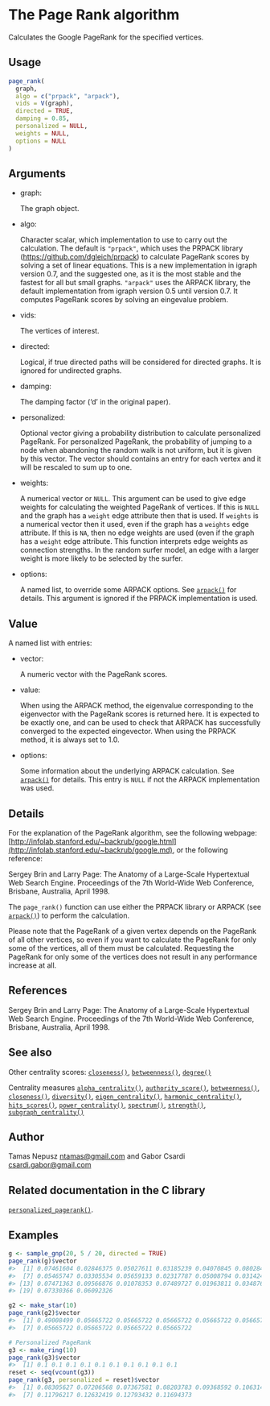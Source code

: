 # The Page Rank algorithm

Calculates the Google PageRank for the specified vertices.

## Usage

``` r
page_rank(
  graph,
  algo = c("prpack", "arpack"),
  vids = V(graph),
  directed = TRUE,
  damping = 0.85,
  personalized = NULL,
  weights = NULL,
  options = NULL
)
```

## Arguments

- graph:

  The graph object.

- algo:

  Character scalar, which implementation to use to carry out the
  calculation. The default is `"prpack"`, which uses the PRPACK library
  (<https://github.com/dgleich/prpack>) to calculate PageRank scores by
  solving a set of linear equations. This is a new implementation in
  igraph version 0.7, and the suggested one, as it is the most stable
  and the fastest for all but small graphs. `"arpack"` uses the ARPACK
  library, the default implementation from igraph version 0.5 until
  version 0.7. It computes PageRank scores by solving an eingevalue
  problem.

- vids:

  The vertices of interest.

- directed:

  Logical, if true directed paths will be considered for directed
  graphs. It is ignored for undirected graphs.

- damping:

  The damping factor (‘d’ in the original paper).

- personalized:

  Optional vector giving a probability distribution to calculate
  personalized PageRank. For personalized PageRank, the probability of
  jumping to a node when abandoning the random walk is not uniform, but
  it is given by this vector. The vector should contains an entry for
  each vertex and it will be rescaled to sum up to one.

- weights:

  A numerical vector or `NULL`. This argument can be used to give edge
  weights for calculating the weighted PageRank of vertices. If this is
  `NULL` and the graph has a `weight` edge attribute then that is used.
  If `weights` is a numerical vector then it used, even if the graph has
  a `weights` edge attribute. If this is `NA`, then no edge weights are
  used (even if the graph has a `weight` edge attribute. This function
  interprets edge weights as connection strengths. In the random surfer
  model, an edge with a larger weight is more likely to be selected by
  the surfer.

- options:

  A named list, to override some ARPACK options. See
  [`arpack()`](https://r.igraph.org/reference/arpack.md) for details.
  This argument is ignored if the PRPACK implementation is used.

## Value

A named list with entries:

- vector:

  A numeric vector with the PageRank scores.

- value:

  When using the ARPACK method, the eigenvalue corresponding to the
  eigenvector with the PageRank scores is returned here. It is expected
  to be exactly one, and can be used to check that ARPACK has
  successfully converged to the expected eingevector. When using the
  PRPACK method, it is always set to 1.0.

- options:

  Some information about the underlying ARPACK calculation. See
  [`arpack()`](https://r.igraph.org/reference/arpack.md) for details.
  This entry is `NULL` if not the ARPACK implementation was used.

## Details

For the explanation of the PageRank algorithm, see the following
webpage:
[http://infolab.stanford.edu/~backrub/google.html](http://infolab.stanford.edu/~backrub/google.md),
or the following reference:

Sergey Brin and Larry Page: The Anatomy of a Large-Scale Hypertextual
Web Search Engine. Proceedings of the 7th World-Wide Web Conference,
Brisbane, Australia, April 1998.

The `page_rank()` function can use either the PRPACK library or ARPACK
(see [`arpack()`](https://r.igraph.org/reference/arpack.md)) to perform
the calculation.

Please note that the PageRank of a given vertex depends on the PageRank
of all other vertices, so even if you want to calculate the PageRank for
only some of the vertices, all of them must be calculated. Requesting
the PageRank for only some of the vertices does not result in any
performance increase at all.

## References

Sergey Brin and Larry Page: The Anatomy of a Large-Scale Hypertextual
Web Search Engine. Proceedings of the 7th World-Wide Web Conference,
Brisbane, Australia, April 1998.

## See also

Other centrality scores:
[`closeness()`](https://r.igraph.org/reference/closeness.md),
[`betweenness()`](https://r.igraph.org/reference/betweenness.md),
[`degree()`](https://r.igraph.org/reference/degree.md)

Centrality measures
[`alpha_centrality()`](https://r.igraph.org/reference/alpha_centrality.md),
[`authority_score()`](https://r.igraph.org/reference/hub_score.md),
[`betweenness()`](https://r.igraph.org/reference/betweenness.md),
[`closeness()`](https://r.igraph.org/reference/closeness.md),
[`diversity()`](https://r.igraph.org/reference/diversity.md),
[`eigen_centrality()`](https://r.igraph.org/reference/eigen_centrality.md),
[`harmonic_centrality()`](https://r.igraph.org/reference/harmonic_centrality.md),
[`hits_scores()`](https://r.igraph.org/reference/hits_scores.md),
[`power_centrality()`](https://r.igraph.org/reference/power_centrality.md),
[`spectrum()`](https://r.igraph.org/reference/spectrum.md),
[`strength()`](https://r.igraph.org/reference/strength.md),
[`subgraph_centrality()`](https://r.igraph.org/reference/subgraph_centrality.md)

## Author

Tamas Nepusz <ntamas@gmail.com> and Gabor Csardi
<csardi.gabor@gmail.com>

## Related documentation in the C library

[`personalized_pagerank()`](https://igraph.org/c/html/latest/igraph-Structural.html#igraph_personalized_pagerank).

## Examples

``` r
g <- sample_gnp(20, 5 / 20, directed = TRUE)
page_rank(g)$vector
#>  [1] 0.07461604 0.02846375 0.05027611 0.03185239 0.04070845 0.08028440
#>  [7] 0.05465747 0.03305534 0.05659133 0.02317787 0.05008794 0.03142401
#> [13] 0.07471363 0.09566876 0.01078353 0.07489727 0.01963811 0.03487668
#> [19] 0.07330366 0.06092326

g2 <- make_star(10)
page_rank(g2)$vector
#>  [1] 0.49008499 0.05665722 0.05665722 0.05665722 0.05665722 0.05665722
#>  [7] 0.05665722 0.05665722 0.05665722 0.05665722

# Personalized PageRank
g3 <- make_ring(10)
page_rank(g3)$vector
#>  [1] 0.1 0.1 0.1 0.1 0.1 0.1 0.1 0.1 0.1 0.1
reset <- seq(vcount(g3))
page_rank(g3, personalized = reset)$vector
#>  [1] 0.08305627 0.07206568 0.07367581 0.08203783 0.09368592 0.10631408
#>  [7] 0.11796217 0.12632419 0.12793432 0.11694373
```
